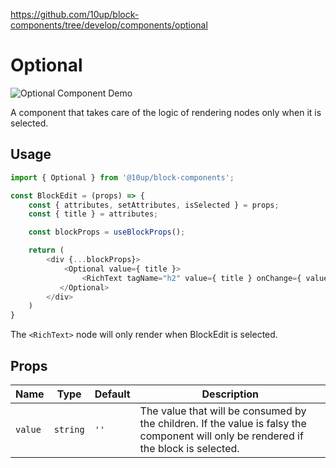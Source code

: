 https://github.com/10up/block-components/tree/develop/components/optional

# Optional

![Optional Component Demo](../../images/optional-component.gif)

A component that takes care of the logic of rendering nodes only when it is selected.

## Usage

```js
import { Optional } from '@10up/block-components';

const BlockEdit = (props) => {
    const { attributes, setAttributes, isSelected } = props;
    const { title } = attributes;

    const blockProps = useBlockProps();

    return (
        <div {...blockProps}>
            <Optional value={ title }>
                <RichText tagName="h2" value={ title } onChange={ value => setAttributes({ title: value }) } />
           </Optional>
        </div>
    )
}
```

The `<RichText>` node will only render when BlockEdit is selected.

## Props

| Name       | Type              | Default  |  Description                                                   |
| ---------- | ----------------- | -------- | -------------------------------------------------------------- |
| `value` | `string`    | `''`   | The value that will be consumed by the children. If the value is falsy the component will only be rendered if the block is selected. |
